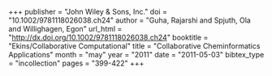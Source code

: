 +++
publisher = "John Wiley & Sons, Inc."
doi = "10.1002/9781118026038.ch24"
author = "Guha, Rajarshi and Spjuth, Ola and Willighagen, Egon"
url_html = "http://dx.doi.org/10.1002/9781118026038.ch24"
booktitle = "Ekins/Collaborative Computational"
title = "Collaborative Cheminformatics Applications"
month = "may"
year = "2011"
date = "2011-05-03"
bibtex_type = "incollection"
pages = "399-422"
+++


